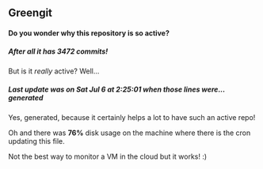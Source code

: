 ## Greengit

#### Do you wonder why this repository is so active?

##### After all it has 3472 commits!

But is it *really* active? Well...

##### Last update was on Sat Jul 6 at 2:25:01 when those lines were... generated

Yes, generated, because it certainly helps a lot to have such an active repo!

Oh and there was **76%** disk usage on the machine
where there is the cron updating this file.

Not the best way to monitor a VM in the cloud but it works! :)
